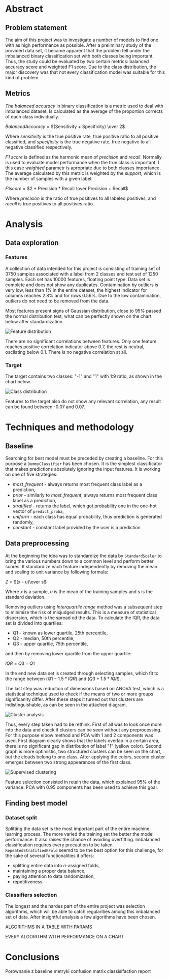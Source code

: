 # Abstract

## Problem statement

The aim of this project was to investigate a number of models to find one with as high performance as possible. After a preliminary study of the provided data set, it became apparent that the problem fell under the imbalanced binary classification set with both classes being important. Thus, the study could be evaluated by two certain metrics: balanced accuracy score and weighted F1 score. Due to the class distribution, the major discovery was that not every classification model was suitable for this kind of problem.  

## Metrics

*The balanced accuracy* in binary classification is a metric used to deal with imbalanced dataset. Is calculated as the average of the proportion corrects of each class individually.  

$Balanced Accuracy$ = $(Sensitivity + Specificity) \over 2$  

Where *sensitivity* is the true positive rate, true positive ratio to all positive classified, and *specificity* is the true negative rate, true negative to all negative classified respectively.  

*F1 score* is defined as the harmonic mean of *precision* and *recall*. Normally is used to evaluate model performance when the true class is important. I this case *weighted* parametr is apropriate due to both classes importance. The average calculated by this metric is weighted by the *support*, which is the number of samples with a given label.  

$F1 score$ = $2 * Precision * Recall \over Precision + Recall$  

Where *precision* is the ratio of true positives to all labeled positives, and *recall* is true positives to all positives ratio.  

# Analysis

## Data exploration

### Features

A collection of data intended for this project is consisting of training set of 3750 samples  associated with a label from 2 classes and test set of 1250 samples. Each set has 10000 features, floating point type. Data set is complete and does not show any duplicates. Contamination by outliers is very low, less than 1% in the entire dataset, the highest indicator for columns reaches 2.8% and for rows 0.56%. Due to the low contamination, outliers do not need to be removed from the data.  

Most features present signs of Gaussian distribution, close to 95% passed the normal distribution test, what can be perfectly shown on the chart below after standardization.  

![Feature distribution](figures/feature_distribution.jpg "Feature distribution")  

There are no significant correlations between features. Only one feature reaches positive correlation indicator above 0.7, the rest is neutral, oscilating below 0.1. There is no negative correlation at all.  

### Target

The target contains two classes: "-1" and "1" with 1:9 ratio, as shown in the chart below.  

![Class distribution](figures/target_distribution.jpg "Class distribution")  

Features to the target also do not show any relevant correlation, any result can be found between -0.07 and 0.07.  

# Techniques and methodology

## Baseline

Searching for best model must be preceded by creating a baseline. For this purpose a `DummyClassifier` has been chosen. It is the simplest classificator that makes predictions absolutely ignoring the input features. It is working on one of five strategies:  

- *most_frequent* - always returns most frequent class label as a prediction,
- *prior* - similarly to *most_frequent*, always returns most frequent class label as a prediction, 
- *stratified* - returns the label, which got probability one in the one-hot vector of `predict_proba`,
- *uniform* - each class has equal probability, thus prediction is generated randomly,
- *constant* - constant label provided by the user is a prediction

## Data preprocessing

At the beginning the idea was to standardize the data by `StandardScaler` to bring the various numbers down to a common level and perform better scores. It standardize each feature independently by removing the mean and scaling to unit variance by following formula:  

$Z$ = $(x - u)\over s$  

Where $x$ is a sample, $u$ is the mean of the training samples and $s$ is the standard deviation.  

Removing outliers using *Interquartile range* method was a subsequent step to minimize the risk of misjudged results. This is a measure of statistical dispersion, which is the spread od the data. To calculate the IQR, the data set is divided into quartiles:  

- Q1 - known as lower quartile, 25th percentile,
- Q2 - median, 50th percentile,
- Q3 - upper quartile, 75th percentile,
  
and then by removing lower quartile from the upper quartile:  

$IQR$ = $Q3 - Q1$  

In the end new data set is created through selecting samples, which fit to the range between $(Q1 - 1.5*IQR)$ and $(Q3 + 1.5*IQR)$.  

The last step was reduction of dimensions based on ANOVA test, which is a statistical technique used to check if the means of two or more groups significanlty differ. After these steps it turned out that clusters are indistinguishable, as can be seen in the attached diagram.  

![Cluster analysis](figures/cluster_analysis.jpg "Cluster analysis")  

Thus, every step taken had to be rethink. First of all was to look once more into the data and check if clusters can be seen without any preprocessing. For this purpose elbow method and PCA with 1 and 2 components was used. First diagram clearly shows that the labels overlap in a certain area, there is no significant gap in distribution of label "1" (yellow color). Second graph is more optimistic, two structured clusters can be seen on the chart, but the clouds belong to one class. After applying the colors, second cluster emerges between two strong appearances of the first class.  

![Supervised clustering](figures/clustering.jpg "Supervised clustering")  

Feature selection consisted in retain the data, which explained 95% of the variance. PCA with 0.95 components has been used to achieve this goal.  

## Finding best model

### Dataset split

Splitting the data set is the most important part of the entire machine learning process. The more varied the training set the better the model performance. It also raises the chance of avoiding overfitting. Imbalanced classification requires every precaution to be taken. `RepeatedStratifiedKFold` seemd to be the best option for this challenge, for the sake of several functionalities it offers:  

- splitting entire data into $n$-assigned folds,
- maintaining a proper data balance,
- paying attention to data randomization,
- repetitiveness.  

### Classifiers selection

The longest and the hardes part of the entire project was selection algorithms, which will be able to catch regularities among this imbalanced set of data. After insightful analysis a few algorithms have been chosen. 

ALGORITHMS IN A TABLE WITH PARAMS

EVERY ALGORITHM WITH PERFORMANCE ON A CHART

# Conclusions

Porównanie z baseline
metryki
confusion matrix
classisifaction report